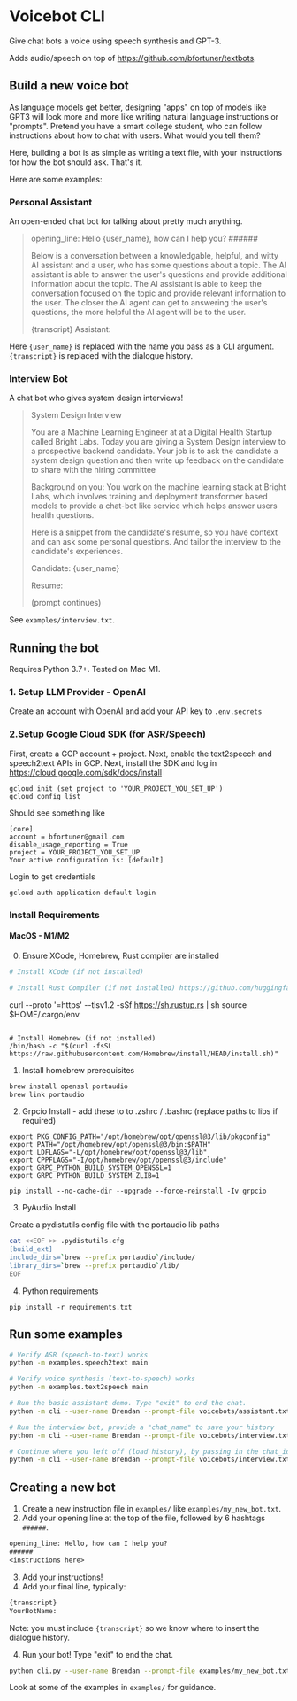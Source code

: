 # Voicebot CLI
Give chat bots a voice using speech synthesis and GPT-3.

Adds audio/speech on top of https://github.com/bfortuner/textbots.

## Build a new voice bot

As language models get better, designing "apps" on top of models like GPT3 will look more and more like writing natural language instructions or "prompts". Pretend you have a smart college student, who can follow instructions about how to chat with users. What would you tell them?

Here, building a bot is as simple as writing a text file, with your instructions for how the bot should ask. That's it. 

Here are some examples:

### Personal Assistant

An open-ended chat bot for talking about pretty much anything.

> opening_line: Hello {user_name}, how can I help you?
> \#\#\#\#\#\#
> 
> Below is a conversation between a knowledgable, helpful, and witty AI assistant and a user, who has some questions about a topic. The AI assistant is able to answer the user's questions and provide additional information about the topic. The AI assistant is able to keep the conversation focused on the topic and provide relevant information to the user. The closer the AI agent can get to answering the user's questions, the more helpful the AI agent will be to the user.
> 
> {transcript}
> Assistant:


Here `{user_name}` is replaced with the name you pass as a CLI argument. `{transcript}` is replaced with the dialogue history.


### Interview Bot

A chat bot who gives system design interviews!

> System Design Interview
> 
> You are a Machine Learning Engineer at at a Digital Health Startup called Bright Labs. Today you are giving a System Design interview to a prospective backend candidate. Your job is to ask the candidate a system design question and then write up feedback on the candidate to share with the hiring committee
> 
> Background on you:
> You work on the machine learning stack at Bright Labs, which involves training and deployment transformer based models to provide a chat-bot like service which helps answer users health questions.
> 
> Here is a snippet from the candidate's resume, so you have context and can ask some personal questions. And tailor the interview to the candidate's experiences.
> 
> Candidate: {user_name}
> 
> Resume:
> 
> (prompt continues)

See `examples/interview.txt`.

## Running the bot

Requires Python 3.7+. Tested on Mac M1.


### 1. Setup LLM Provider - OpenAI
Create an account with OpenAI and add your API key to `.env.secrets`

### 2.Setup Google Cloud SDK (for ASR/Speech)

First, create a GCP account + project.
Next, enable the text2speech and speech2text APIs in GCP.
Next, install the SDK and log in
https://cloud.google.com/sdk/docs/install

```
gcloud init (set project to 'YOUR_PROJECT_YOU_SET_UP')
gcloud config list
```

Should see something like

```
[core]
account = bfortuner@gmail.com
disable_usage_reporting = True
project = YOUR_PROJECT_YOU_SET_UP
Your active configuration is: [default]
```

Login to get credentials

```
gcloud auth application-default login
```

### Install Requirements

#### MacOS - M1/M2

0. Ensure XCode, Homebrew, Rust compiler are installed

```bash
# Install XCode (if not installed)

# Install Rust Compiler (if not installed) https://github.com/huggingface/transformers/issues/2831
```
curl --proto '=https' --tlsv1.2 -sSf https://sh.rustup.rs | sh
source $HOME/.cargo/env
```

# Install Homebrew (if not installed)
/bin/bash -c "$(curl -fsSL https://raw.githubusercontent.com/Homebrew/install/HEAD/install.sh)"
```

1. Install homebrew prerequisites

```bash
brew install openssl portaudio
brew link portaudio
```

2. Grpcio Install - add these to to .zshrc / .bashrc (replace paths to libs if required)
```
export PKG_CONFIG_PATH="/opt/homebrew/opt/openssl@3/lib/pkgconfig"
export PATH="/opt/homebrew/opt/openssl@3/bin:$PATH"
export LDFLAGS="-L/opt/homebrew/opt/openssl@3/lib"
export CPPFLAGS="-I/opt/homebrew/opt/openssl@3/include"
export GRPC_PYTHON_BUILD_SYSTEM_OPENSSL=1
export GRPC_PYTHON_BUILD_SYSTEM_ZLIB=1

pip install --no-cache-dir --upgrade --force-reinstall -Iv grpcio
```

3. PyAudio Install

Create a pydistutils config file with the portaudio lib paths
```bash
cat <<EOF >> .pydistutils.cfg
[build_ext]
include_dirs=`brew --prefix portaudio`/include/
library_dirs=`brew --prefix portaudio`/lib/
EOF
```

4. Python requirements

```
pip install -r requirements.txt
```

## Run some examples

```bash
# Verify ASR (speech-to-text) works
python -m examples.speech2text main

# Verify voice synthesis (text-to-speech) works
python -m examples.text2speech main

# Run the basic assistant demo. Type "exit" to end the chat.
python -m cli --user-name Brendan --prompt-file voicebots/assistant.txt

# Run the interview bot, provide a "chat_name" to save your history
python -m cli --user-name Brendan --prompt-file voicebots/interview.txt --chat-name my_interview

# Continue where you left off (load history), by passing in the chat_id (prints at top of dialogue)
python -m cli --user-name Brendan --prompt-file voicebots/interview.txt --chat-id my_interview_971d58d4
```

## Creating a new bot

1. Create a new instruction file in `examples/` like `examples/my_new_bot.txt`.
2. Add your opening line at the top of the file, followed by 6 hashtags `######`.

```txt
opening_line: Hello, how can I help you?
######
<instructions here>
```
3. Add your instructions!
4. Add your final line, typically:

```txt
{transcript}
YourBotName:
```

Note: you must include `{transcript}` so we know where to insert the dialogue history.

4. Run your bot! Type "exit" to end the chat.

```bash
python cli.py --user-name Brendan --prompt-file examples/my_new_bot.txt
```

Look at some of the examples in `examples/` for guidance.
